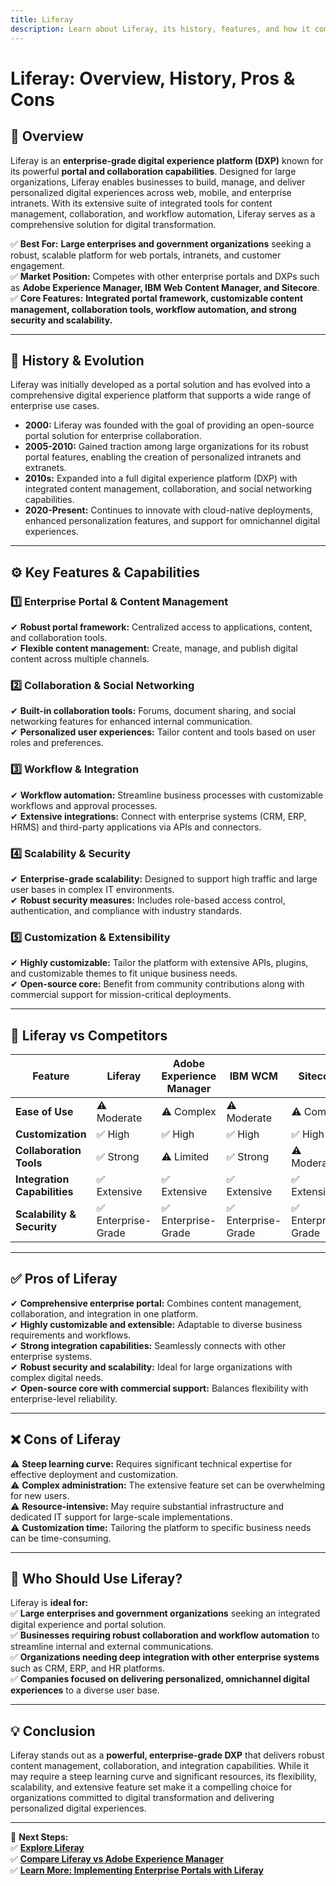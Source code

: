 ```yaml
---
title: Liferay
description: Learn about Liferay, its history, features, and how it compares to other enterprise digital experience platforms.
---
```


# **Liferay: Overview, History, Pros & Cons**

## **📌 Overview**  
Liferay is an **enterprise-grade digital experience platform (DXP)** known for its powerful **portal and collaboration capabilities**. Designed for large organizations, Liferay enables businesses to build, manage, and deliver personalized digital experiences across web, mobile, and enterprise intranets. With its extensive suite of integrated tools for content management, collaboration, and workflow automation, Liferay serves as a comprehensive solution for digital transformation.

✅ **Best For:** **Large enterprises and government organizations** seeking a robust, scalable platform for web portals, intranets, and customer engagement.  
✅ **Market Position:** Competes with other enterprise portals and DXPs such as **Adobe Experience Manager, IBM Web Content Manager, and Sitecore**.  
✅ **Core Features:** **Integrated portal framework, customizable content management, collaboration tools, workflow automation, and strong security and scalability.**

---

## **📜 History & Evolution**  
Liferay was initially developed as a portal solution and has evolved into a comprehensive digital experience platform that supports a wide range of enterprise use cases.

- **2000:** Liferay was founded with the goal of providing an open-source portal solution for enterprise collaboration.
- **2005-2010:** Gained traction among large organizations for its robust portal features, enabling the creation of personalized intranets and extranets.
- **2010s:** Expanded into a full digital experience platform (DXP) with integrated content management, collaboration, and social networking capabilities.
- **2020-Present:** Continues to innovate with cloud-native deployments, enhanced personalization features, and support for omnichannel digital experiences.

---

## **⚙️ Key Features & Capabilities**

### **1️⃣ Enterprise Portal & Content Management**  
✔ **Robust portal framework:** Centralized access to applications, content, and collaboration tools.  
✔ **Flexible content management:** Create, manage, and publish digital content across multiple channels.

### **2️⃣ Collaboration & Social Networking**  
✔ **Built-in collaboration tools:** Forums, document sharing, and social networking features for enhanced internal communication.  
✔ **Personalized user experiences:** Tailor content and tools based on user roles and preferences.

### **3️⃣ Workflow & Integration**  
✔ **Workflow automation:** Streamline business processes with customizable workflows and approval processes.  
✔ **Extensive integrations:** Connect with enterprise systems (CRM, ERP, HRMS) and third-party applications via APIs and connectors.

### **4️⃣ Scalability & Security**  
✔ **Enterprise-grade scalability:** Designed to support high traffic and large user bases in complex IT environments.  
✔ **Robust security measures:** Includes role-based access control, authentication, and compliance with industry standards.

### **5️⃣ Customization & Extensibility**  
✔ **Highly customizable:** Tailor the platform with extensive APIs, plugins, and customizable themes to fit unique business needs.  
✔ **Open-source core:** Benefit from community contributions along with commercial support for mission-critical deployments.

---

## **🔄 Liferay vs Competitors**

| Feature                   | Liferay             | Adobe Experience Manager | IBM WCM               | Sitecore               |
|---------------------------|---------------------|--------------------------|-----------------------|------------------------|
| **Ease of Use**           | ⚠ Moderate         | ⚠ Complex               | ⚠ Moderate           | ⚠ Complex             |
| **Customization**         | ✅ High            | ✅ High                  | ✅ High               | ✅ High                |
| **Collaboration Tools**   | ✅ Strong          | ⚠ Limited               | ✅ Strong              | ⚠ Moderate            |
| **Integration Capabilities** | ✅ Extensive    | ✅ Extensive             | ✅ Extensive          | ✅ Extensive           |
| **Scalability & Security** | ✅ Enterprise-Grade | ✅ Enterprise-Grade     | ✅ Enterprise-Grade   | ✅ Enterprise-Grade    |

---

## **✅ Pros of Liferay**  
✔ **Comprehensive enterprise portal:** Combines content management, collaboration, and integration in one platform.  
✔ **Highly customizable and extensible:** Adaptable to diverse business requirements and workflows.  
✔ **Strong integration capabilities:** Seamlessly connects with other enterprise systems.  
✔ **Robust security and scalability:** Ideal for large organizations with complex digital needs.  
✔ **Open-source core with commercial support:** Balances flexibility with enterprise-level reliability.

---

## **❌ Cons of Liferay**  
⚠ **Steep learning curve:** Requires significant technical expertise for effective deployment and customization.  
⚠ **Complex administration:** The extensive feature set can be overwhelming for new users.  
⚠ **Resource-intensive:** May require substantial infrastructure and dedicated IT support for large-scale implementations.  
⚠ **Customization time:** Tailoring the platform to specific business needs can be time-consuming.

---

## **🎯 Who Should Use Liferay?**  
Liferay is **ideal for:**  
✅ **Large enterprises and government organizations** seeking an integrated digital experience and portal solution.  
✅ **Businesses requiring robust collaboration and workflow automation** to streamline internal and external communications.  
✅ **Organizations needing deep integration with other enterprise systems** such as CRM, ERP, and HR platforms.  
✅ **Companies focused on delivering personalized, omnichannel digital experiences** to a diverse user base.

---

## **💡 Conclusion**  
Liferay stands out as a **powerful, enterprise-grade DXP** that delivers robust content management, collaboration, and integration capabilities. While it may require a steep learning curve and significant resources, its flexibility, scalability, and extensive feature set make it a compelling choice for organizations committed to digital transformation and delivering personalized digital experiences.

---

🚀 **Next Steps:**  
✅ **[Explore Liferay](https://www.liferay.com/)**  
✅ **[Compare Liferay vs Adobe Experience Manager](#)**  
✅ **[Learn More: Implementing Enterprise Portals with Liferay](#)**
